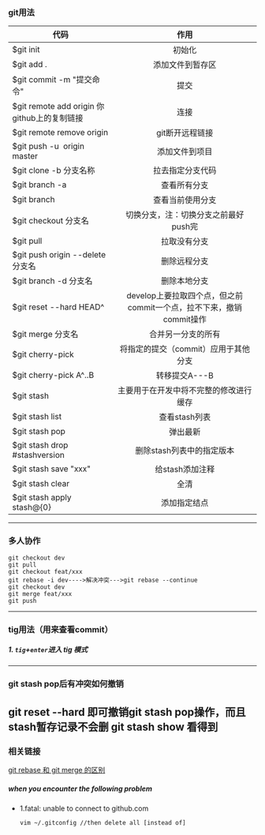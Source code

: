  ### git用法

 |代码|作用| 
 |---|:---:| 
 |$git init|初始化| 
 |$git add .|添加文件到暂存区|
 |$git commit -m "提交命令"|提交|
 |$git remote add origin 你github上的复制链接|连接|
 |$git remote remove origin|git断开远程链接|
 |$git push -u  origin master|添加文件到项目|
 |$git clone -b 分支名称|拉去指定分支代码|
 |$git branch -a|查看所有分支|
 |$git branch|查看当前使用分支|
 |$git checkout 分支名|切换分支，注：切换分支之前最好push完|
 |$git pull|拉取没有分支|
 |$git push origin --delete 分支名|删除远程分支|
 |$git branch -d 分支名|删除本地分支|
 |$git reset --hard HEAD^|develop上要拉取四个点，但之前commit一个点，拉不下来，撤销commit操作|
 |$git merge 分支名|合并另一分支的所有|
 |$git cherry-pick <commitHash>|将指定的提交（commit）应用于其他分支|
 |$git cherry-pick A^..B|转移提交A---B|
 |$git stash|主要用于在开发中将不完整的修改进行缓存|
 |$git stash list|查看stash列表|
 |$git stash pop|弹出最新|
 |$git stash drop #stashversion|删除stash列表中的指定版本|
 |$git stash save "xxx"|给stash添加注释|
 |$git stash clear|全清|
 |$git stash apply stash@{0}|添加指定结点|

  

 ------------
   ### 多人协作
  ```
  git checkout dev
  git pull
  git checkout feat/xxx
  git rebase -i dev---->解决冲突--->git rebase --continue
  git checkout dev
  git merge feat/xxx
  git push
  ```
 ----------
 ### tig用法（用来查看commit）
 
 ##### 1. `tig`+`enter`进入 tig 模式
 
 ----------
 ### git stash pop后有冲突如何撤销
 git reset --hard 即可撤销git stash pop操作，而且stash暂存记录不会删
 git stash show 看得到
 ----------
### 相关链接
[git rebase 和 git merge 的区别](https://www.jianshu.com/p/4079284dd970?u_atoken=26add996-d97e-4e6d-aedb-b2d4344f362e&u_asession=01jKR8TweGslFoZ5rPMpLm0jj-MeCtr5Gw5uVgff8k6rbt6nxB_LQ2l6Au5ERQdtO2X0KNBwm7Lovlpxjd_P_q4JsKWYrT3W_NKPr8w6oU7K8s8HahI665WI14KuoF22ipPpcarp92QKzyJKyYjREPlmBkFo3NEHBv0PZUm6pbxQU&u_asig=05OmlONVrTf5sD-EHkaBLATD-lQyn3NM_zsCwy0HGbeOjxA-ZpV9-QNk_4HiGC8c06Kf8hoReEHf7J-9n1Tbln7X-o51wsvn3SaZ5V4OnTkvvxVbRxADyW2Jf0BOnwdu7a09GgBZnKvms13rmCAqchTDrCkKuO5-v3U0hD7CQJHxH9JS7q8ZD7Xtz2Ly-b0kmuyAKRFSVJkkdwVUnyHAIJzUZzPnMD45z9d-43RtNiOjnKiczyrp1dP4Fy5X5KxZEgWPRPQyB_SKrj-61LB_f61u3h9VXwMyh6PgyDIVSG1W-uHkX0eyDbnCs2JawIIRm_9CZdKG5Jxn3tSLIwaLj6FCjx7QBjm0seluuX8fD4K8Tocsb9pUnCVNZ7Tk8a6IFnmWspDxyAEEo4kbsryBKb9Q&u_aref=UIVLKMhCH3astiZSGIk3F1iLYWI%3D)
##### when you encounter the following problem
- 1.fatal: unable to connect to github.com
  ```
  vim ~/.gitconfig //then delete all [instead of]
  ```
